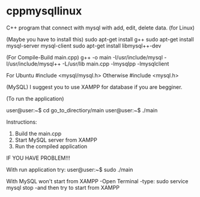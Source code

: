 # cppmysqllinux
C++ program that connect with mysql with add, edit, delete data. (for Linux)

(Maybe you have to install this)
sudo apt-get install g++ 
sudo apt-get install mysql-server mysql-client
sudo apt-get install libmysql++-dev


(For Compile-Build main.cpp)
g++ -o main -I/usr/include/mysql -I/usr/include/mysql++  -L/usr/lib main.cpp -lmysqlpp -lmysqlclient

For Ubuntu
#include <mysql/mysql.h>
Otherwise
#include <mysql.h>

(MySQL)
I suggest you to use XAMPP for database if you are begginer.

(To run the application)

user@user:~$ cd go_to_directiory/main
user@user:~$ ./main

Instructions:
1) Build the main.cpp
2) Start MySQL server from XAMPP
3) Run the compiled application



IF YOU HAVE PROBLEM!!!

With run application try:
user@user:~$ sudo ./main

With MySQL won't start from XAMPP
-Open Terminal
-type:
sudo service mysql stop
-and then try to start from XAMPP
